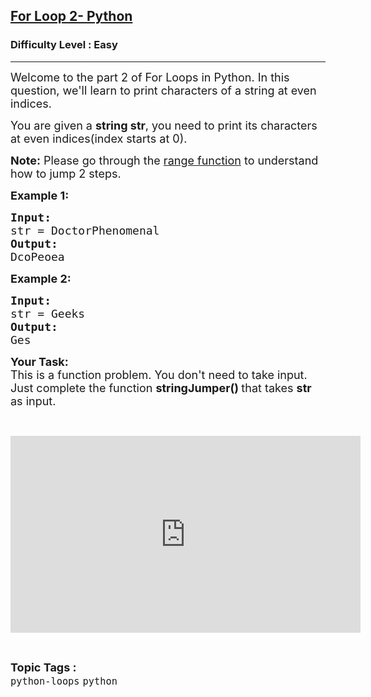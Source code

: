 <h2><a href="https://www.geeksforgeeks.org/problems/for-loop-2-python/1?page=1&difficulty=Easy&status=unsolved&sortBy=accuracy">For Loop 2- Python</a></h2><h3>Difficulty Level : Easy</h3><hr><div class="problems_problem_content__Xm_eO"><p><span style="font-size:18px">Welcome to the part 2 of For Loops in Python. In this question, we'll learn to print characters of a string at even indices. </span></p>

<p><span style="font-size:18px">You are given a <strong>string str</strong>, you need to print its characters at even indices(index starts at 0).</span></p>

<p><span style="font-size:18px"><strong>Note:</strong> Please go through the <a href="https://www.geeksforgeeks.org/python-range-method/">range function</a> to understand how to jump 2 steps.</span></p>

<p><span style="font-size:18px"><strong>Example 1:</strong></span></p>

<pre><span style="font-size:18px"><strong>Input:</strong>
str = DoctorPhenomenal
<strong>Output:</strong>
DcoPeoea</span>
</pre>

<p><span style="font-size:18px"><strong>Example 2:</strong></span></p>

<pre><span style="font-size:18px"><strong>Input:</strong>
str = Geeks
<strong>Output:</strong>
Ges
</span></pre>

<p><span style="font-size:18px"><strong>Your Task:</strong><br>
This is a function problem. You don't need to take input. Just complete the function <strong>stringJumper()&nbsp;</strong>that takes <strong>str</strong> as input.</span></p>

<p>&nbsp;</p>

<p><iframe frameborder="0" height="315" src="https://www.youtube.com/embed/AaoqKlYCbSk" width="560"></iframe></p>
</div><br><p><span style=font-size:18px><strong>Topic Tags : </strong><br><code>python-loops</code>&nbsp;<code>python</code>&nbsp;